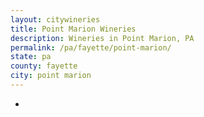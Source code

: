 ```yaml
---
layout: citywineries
title: Point Marion Wineries
description: Wineries in Point Marion, PA
permalink: /pa/fayette/point-marion/
state: pa
county: fayette
city: point marion
---
```

-

